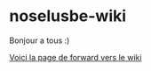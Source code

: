 noselusbe-wiki
==============

Bonjour a tous :)

[Voici la page de forward vers le wiki](https://github.com/noselusbe/noselusbe-wiki/wiki)